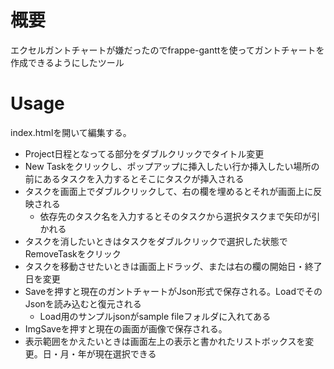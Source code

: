 # 概要
エクセルガントチャートが嫌だったのでfrappe-ganttを使ってガントチャートを作成できるようにしたツール


# Usage
index.htmlを開いて編集する。
* Project日程となってる部分をダブルクリックでタイトル変更
* New Taskをクリックし、ポップアップに挿入したい行か挿入したい場所の前にあるタスクを入力するとそこにタスクが挿入される
* タスクを画面上でダブルクリックして、右の欄を埋めるとそれが画面上に反映される
  * 依存先のタスク名を入力するとそのタスクから選択タスクまで矢印が引かれる
* タスクを消したいときはタスクをダブルクリックで選択した状態でRemoveTaskをクリック
* タスクを移動させたいときは画面上ドラッグ、または右の欄の開始日・終了日を変更
* Saveを押すと現在のガントチャートがJson形式で保存される。LoadでそのJsonを読み込むと復元される
  * Load用のサンプルjsonがsample fileフォルダに入れてある
* ImgSaveを押すと現在の画面が画像で保存される。
* 表示範囲をかえたいときは画面左上の表示と書かれたリストボックスを変更。日・月・年が現在選択できる



